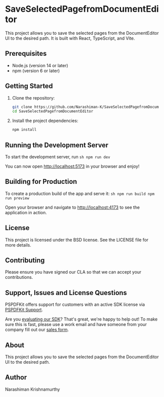 # SaveSelectedPagefromDocumentEditor

This project allows you to save the selected pages from the DocumentEditor UI to the desired path. It is built with React, TypeScript, and Vite.

## Prerequisites

- Node.js (version 14 or later)
- npm (version 6 or later)

## Getting Started

1. Clone the repository:
    ```sh
    git clone https://github.com/Narashiman-K/SaveSelectedPagefromDocumentEditor.git
    cd SaveSelectedPagefromDocumentEditor
    ```

2. Install the project dependencies:
    ```sh
    npm install
    ```

## Running the Development Server

To start the development server, run
    ```sh
    npm run dev
    ```

You can now open [http://localhost:5173](http://localhost:5173) in your browser and enjoy!

## Building for Production

To create a production build of the app and serve it:
    ```sh
    npm run build
    npm run preview
    ```

Open your browser and navigate to [http://localhost:4173](http://localhost:4173) to see the application in action.

## License

This project is licensed under the BSD license. See the LICENSE file for more details.

## Contributing

Please ensure you have signed our CLA so that we can accept your contributions.

## Support, Issues and License Questions

PSPDFKit offers support for customers with an active SDK license via [PSPDFKit Support](https://pspdfkit.com/support/request/).

Are you [evaluating our SDK](https://pspdfkit.com/try/)? That's great, we're happy to help out! To make sure this is fast, please use a work email and have someone from your company fill out our [sales form](https://pspdfkit.com/sales/).

## About

This project allows you to save the selected pages from the DocumentEditor UI to the desired path.

## Author

Narashiman Krishnamurthy
